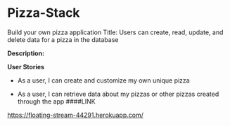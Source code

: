 # Pizza-Stack
Build your own pizza application
Title: Users can create, read, update, and delete data for a pizza in the database

**Description:**

**User Stories**

* As a user, I can create and customize my own unique pizza 

* As a user, I can retrieve data about my pizzas or other pizzas created through the app
####LINK


https://floating-stream-44291.herokuapp.com/
